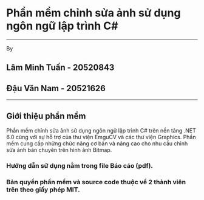 # Phần mềm chỉnh sửa ảnh sử dụng ngôn ngữ lập trình C#
<hr>
By

## Lâm Minh Tuấn - 20520843
## Đậu Văn Nam - 20521626
<hr>
<h2>Giới thiệu phần mềm</h2>
<p>Phần mềm chỉnh sửa ảnh sử dụng ngôn ngữ lập trình C# trên nền tảng .NET
6.0 cùng với sự hỗ trợ của thư viện EmguCV và các thư viện Graphics. Phần
mềm cung cấp những chức năng cơ bản và nâng cao cho nhu cầu chỉnh sửa
ảnh bán chuyên trên hình ảnh Bitmap.</p>
<h3>Hướng dẫn sử dụng nằm trong file Báo cáo (pdf).</h3>
<h3>Bản quyền phần mềm và source code thuộc về 2 thành viên trên theo giấy phép MIT.</h3>
